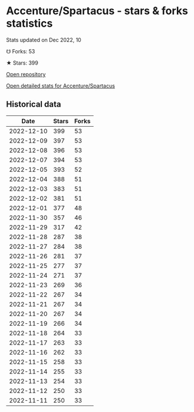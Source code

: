 # Accenture/Spartacus - stars & forks statistics

Stats updated on Dec 2022, 10

☋ Forks: 53

★ Stars: 399

[Open repository](https://github.com/Accenture/Spartacus)

[Open detailed stats for Accenture/Spartacus](https://reviewgithub.com/rep/Accenture/Spartacus)

## Historical data
| Date | Stars | Forks |
|------|-------|-------|
| 2022-12-10 | 399 | 53 | 
| 2022-12-09 | 397 | 53 | 
| 2022-12-08 | 396 | 53 | 
| 2022-12-07 | 394 | 53 | 
| 2022-12-05 | 393 | 52 | 
| 2022-12-04 | 388 | 51 | 
| 2022-12-03 | 383 | 51 | 
| 2022-12-02 | 381 | 51 | 
| 2022-12-01 | 377 | 48 | 
| 2022-11-30 | 357 | 46 | 
| 2022-11-29 | 317 | 42 | 
| 2022-11-28 | 287 | 38 | 
| 2022-11-27 | 284 | 38 | 
| 2022-11-26 | 281 | 37 | 
| 2022-11-25 | 277 | 37 | 
| 2022-11-24 | 271 | 37 | 
| 2022-11-23 | 269 | 36 | 
| 2022-11-22 | 267 | 34 | 
| 2022-11-21 | 267 | 34 | 
| 2022-11-20 | 267 | 34 | 
| 2022-11-19 | 266 | 34 | 
| 2022-11-18 | 264 | 33 | 
| 2022-11-17 | 263 | 33 | 
| 2022-11-16 | 262 | 33 | 
| 2022-11-15 | 258 | 33 | 
| 2022-11-14 | 255 | 33 | 
| 2022-11-13 | 254 | 33 | 
| 2022-11-12 | 250 | 33 | 
| 2022-11-11 | 250 | 33 | 

